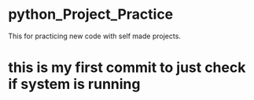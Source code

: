 # python_Project_Practice
This for practicing new code with self made projects.

# this is my first commit to just check if system is running